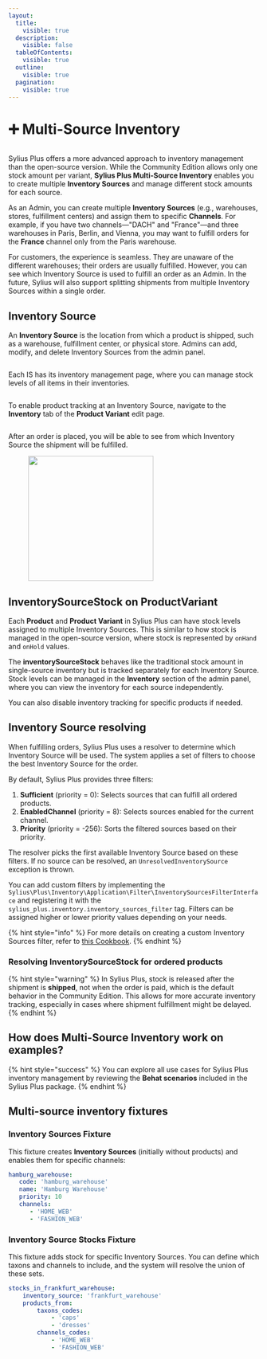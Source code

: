 ```yaml
---
layout:
  title:
    visible: true
  description:
    visible: false
  tableOfContents:
    visible: true
  outline:
    visible: true
  pagination:
    visible: true
---
```


# ➕ Multi-Source Inventory

<div data-full-width="false"><figure><img src="../../.gitbook/assets/sylius-docs-plusfeature-start (1).png" alt=""><figcaption></figcaption></figure></div>

Sylius Plus offers a more advanced approach to inventory management than the open-source version. While the Community Edition allows only one stock amount per variant, **Sylius Plus Multi-Source Inventory** enables you to create multiple **Inventory Sources** and manage different stock amounts for each source.

As an Admin, you can create multiple **Inventory Sources** (e.g., warehouses, stores, fulfillment centers) and assign them to specific **Channels**. For example, if you have two channels—"DACH" and "France"—and three warehouses in Paris, Berlin, and Vienna, you may want to fulfill orders for the **France** channel only from the Paris warehouse.

For customers, the experience is seamless. They are unaware of the different warehouses; their orders are usually fulfilled. However, you can see which Inventory Source is used to fulfill an order as an Admin. In the future, Sylius will also support splitting shipments from multiple Inventory Sources within a single order.

## Inventory Source

An **Inventory Source** is the location from which a product is shipped, such as a warehouse, fulfillment center, or physical store. Admins can add, modify, and delete Inventory Sources from the admin panel.

<figure><img src="../../.gitbook/assets/inventory_sources_index.png" alt=""><figcaption></figcaption></figure>

Each IS has its inventory management page, where you can manage stock levels of all items in their inventories.

<figure><img src="../../.gitbook/assets/inventory_source_stock_management.png" alt=""><figcaption></figcaption></figure>

To enable product tracking at an Inventory Source, navigate to the **Inventory** tab of the **Product Variant** edit page.&#x20;

<figure><img src="../../.gitbook/assets/product_variant_stock_management.png" alt=""><figcaption></figcaption></figure>

After an order is placed, you will be able to see from which Inventory Source the shipment will be fulfilled.

<figure><img src="../../.gitbook/assets/inventory_source_shipment.png" alt="" width="251"><figcaption></figcaption></figure>

## InventorySourceStock on ProductVariant

Each **Product** and **Product Variant** in Sylius Plus can have stock levels assigned to multiple Inventory Sources. This is similar to how stock is managed in the open-source version, where stock is represented by `onHand` and `onHold` values.

The **inventorySourceStock** behaves like the traditional stock amount in single-source inventory but is tracked separately for each Inventory Source. Stock levels can be managed in the **Inventory** section of the admin panel, where you can view the inventory for each source independently.

You can also disable inventory tracking for specific products if needed.

## Inventory Source resolving

When fulfilling orders, Sylius Plus uses a resolver to determine which Inventory Source will be used. The system applies a set of filters to choose the best Inventory Source for the order.

By default, Sylius Plus provides three filters:

1. **Sufficient** (priority = 0): Selects sources that can fulfill all ordered products.
2. **EnabledChannel** (priority = 8): Selects sources enabled for the current channel.
3. **Priority** (priority = -256): Sorts the filtered sources based on their priority.

The resolver picks the first available Inventory Source based on these filters. If no source can be resolved, an `UnresolvedInventorySource` exception is thrown.

You can add custom filters by implementing the `Sylius\Plus\Inventory\Application\Filter\InventorySourcesFilterInterface` and registering it with the `sylius_plus.inventory.inventory_sources_filter` tag. Filters can be assigned higher or lower priority values depending on your needs.

{% hint style="info" %}
For more details on creating a custom Inventory Sources filter, refer to [this Cookbook](../../the-cookbook-2.0/how-to-create-a-custom-inventory-sources-filter.md).
{% endhint %}

### Resolving InventorySourceStock for ordered products

{% hint style="warning" %}
In Sylius Plus, stock is released after the shipment is **shipped**, not when the order is paid, which is the default behavior in the Community Edition. This allows for more accurate inventory tracking, especially in cases where shipment fulfillment might be delayed.
{% endhint %}

## How does Multi-Source Inventory work on examples?

{% hint style="success" %}
You can explore all use cases for Sylius Plus inventory management by reviewing the **Behat scenarios** included in the Sylius Plus package.
{% endhint %}

## Multi-source inventory fixtures

### **Inventory Sources Fixture**

This fixture creates **Inventory Sources** (initially without products) and enables them for specific channels:

```yaml
hamburg_warehouse:
   code: 'hamburg_warehouse'
   name: 'Hamburg Warehouse'
   priority: 10
   channels:
      - 'HOME_WEB'
      - 'FASHION_WEB'
```

### **Inventory Source Stocks Fixture**

This fixture adds stock for specific Inventory Sources. You can define which taxons and channels to include, and the system will resolve the union of these sets.

```yaml
stocks_in_frankfurt_warehouse:
    inventory_source: 'frankfurt_warehouse'
    products_from:
        taxons_codes:
            - 'caps'
            - 'dresses'
        channels_codes:
            - 'HOME_WEB'
            - 'FASHION_WEB'
```

<div data-full-width="false"><figure><img src="../../.gitbook/assets/sylius-docs-plusfeature-end.png" alt=""><figcaption></figcaption></figure></div>
